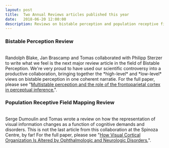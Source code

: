 ```yaml
---
layout: post
title:  Two Annual Reviews articles published this year
date:   2018-06-20 12:00:00
description: Reviews on bistable perception and population receptive field mapping published in Annual Reviews
---
```



### Bistable Perception Review
<br />
Randolph Blake, Jan Brascamp and Tomas collaborated with Philipp Sterzer to write what we feel is the next major review article in the field of Bistable Perception. We're very proud to have used our scientific controversy into a productive collaboration, bringing together the *high-level* and *low-level* views on bistable perception in one coherent narratie. For the full paper, please see "<a href="https://www.annualreviews.org/doi/abs/10.1146/annurev-psych-010417-085944" target="_blank" alt="Multistable perception and the role of the frontoparietal cortex in perceptual inference." >Multistable perception and the role of the frontoparietal cortex in perceptual inference.</a>". 
<br/>


### Population Receptive Field Mapping Review
<br />
Serge Dumoulin and Tomas wrote a review on how the representation of visual information changes as a function of cognitive demands and disorders. This is not the last article from this collaboration at the Spinoza Centre, by far! For the full paper, please see "<a href="https://www.annualreviews.org/doi/abs/10.1146/annurev-vision-091517-033948" target="_blank" alt="How Visual Cortical Organization Is Altered by Ophthalmologic and Neurologic Disorders." >How Visual Cortical Organization Is Altered by Ophthalmologic and Neurologic Disorders.</a>". 